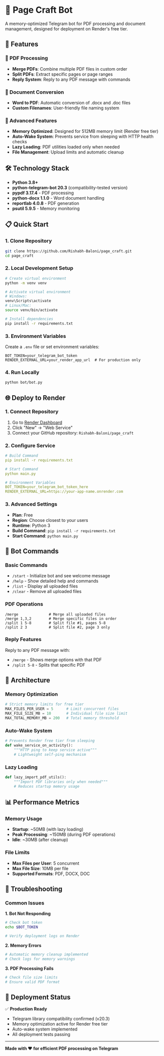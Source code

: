 # 📄 Page Craft Bot

A memory-optimized Telegram bot for PDF processing and document management, designed for deployment on Render's free tier.

## 🚀 Features

### 📁 PDF Processing
- **Merge PDFs**: Combine multiple PDF files in custom order
- **Split PDFs**: Extract specific pages or page ranges  
- **Reply System**: Reply to any PDF message with commands

### 📝 Document Conversion
- **Word to PDF**: Automatic conversion of .docx and .doc files
- **Custom Filenames**: User-friendly file naming system

### 🔧 Advanced Features
- **Memory Optimized**: Designed for 512MB memory limit (Render free tier)
- **Auto-Wake System**: Prevents service from sleeping with HTTP health checks
- **Lazy Loading**: PDF utilities loaded only when needed
- **File Management**: Upload limits and automatic cleanup

## 🛠️ Technology Stack

- **Python 3.8+**
- **python-telegram-bot 20.3** (compatibility-tested version)
- **pypdf 3.17.4** - PDF processing
- **python-docx 1.1.0** - Word document handling  
- **reportlab 4.0.8** - PDF generation
- **psutil 5.9.5** - Memory monitoring

## 📋 Quick Start

### 1. Clone Repository
```bash
git clone https://github.com/Rishabh-Baloni/page_craft.git
cd page_craft
```

### 2. Local Development Setup  
```bash
# Create virtual environment
python -m venv venv

# Activate virtual environment
# Windows:
venv\Scripts\activate
# Linux/Mac:
source venv/bin/activate

# Install dependencies
pip install -r requirements.txt
```

### 3. Environment Variables
Create a `.env` file or set environment variables:
```env
BOT_TOKEN=your_telegram_bot_token
RENDER_EXTERNAL_URL=your_render_app_url  # For production only
```

### 4. Run Locally
```bash
python bot/bot.py
```

## 🌐 Deploy to Render

### 1. Connect Repository
1. Go to [Render Dashboard](https://dashboard.render.com/)
2. Click "New" → "Web Service"  
3. Connect your GitHub repository: `Rishabh-Baloni/page_craft`

### 2. Configure Service
```yaml
# Build Command
pip install -r requirements.txt

# Start Command  
python main.py

# Environment Variables
BOT_TOKEN=your_telegram_bot_token_here
RENDER_EXTERNAL_URL=https://your-app-name.onrender.com
```

### 3. Advanced Settings
- **Plan**: Free
- **Region**: Choose closest to your users
- **Runtime**: Python 3
- **Build Command**: `pip install -r requirements.txt`
- **Start Command**: `python main.py`

## 🤖 Bot Commands

### Basic Commands
- `/start` - Initialize bot and see welcome message
- `/help` - Show detailed help and commands
- `/list` - Display all uploaded files
- `/clear` - Remove all uploaded files

### PDF Operations
```
/merge              # Merge all uploaded files
/merge 1,3,2        # Merge specific files in order
/split 1 5-8        # Split file #1, pages 5-8
/split 2 3          # Split file #2, page 3 only
```

### Reply Features
Reply to any PDF message with:
- `/merge` - Shows merge options with that PDF
- `/split 5-8` - Splits that specific PDF

## 🔧 Architecture

### Memory Optimization
```python
# Strict memory limits for free tier
MAX_FILES_PER_USER = 5      # Limit concurrent files
MAX_FILE_SIZE_MB = 10       # Individual file size limit  
MAX_TOTAL_MEMORY_MB = 200   # Total memory threshold
```

### Auto-Wake System
```python
# Prevents Render free tier from sleeping
def wake_service_on_activity():
    """HTTP ping to keep service active"""
    # Lightweight self-ping mechanism
```

### Lazy Loading
```python
def lazy_import_pdf_utils():
    """Import PDF libraries only when needed"""
    # Reduces startup memory usage
```

## 📊 Performance Metrics

### Memory Usage
- **Startup**: ~50MB (with lazy loading)
- **Peak Processing**: ~150MB (during PDF operations)
- **Idle**: ~30MB (after cleanup)

### File Limits
- **Max Files per User**: 5 concurrent
- **Max File Size**: 10MB per file
- **Supported Formats**: PDF, DOCX, DOC

## 🐛 Troubleshooting

### Common Issues

**1. Bot Not Responding**
```bash
# Check bot token
echo $BOT_TOKEN

# Verify deployment logs on Render
```

**2. Memory Errors**
```python
# Automatic memory cleanup implemented
# Check logs for memory warnings
```

**3. PDF Processing Fails**
```bash
# Check file size limits
# Ensure valid PDF format
```

## 🚀 Deployment Status

✅ **Production Ready**
- Telegram library compatibility confirmed (v20.3)
- Memory optimization active for Render free tier
- Auto-wake system implemented
- All deployment tests passing

---

**Made with ❤️ for efficient PDF processing on Telegram**
